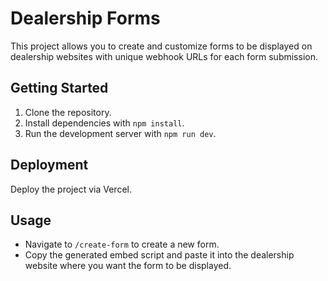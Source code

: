 # Dealership Forms

This project allows you to create and customize forms to be displayed on dealership websites with unique webhook URLs for each form submission.

## Getting Started

1. Clone the repository.
2. Install dependencies with `npm install`.
3. Run the development server with `npm run dev`.

## Deployment

Deploy the project via Vercel.

## Usage

- Navigate to `/create-form` to create a new form.
- Copy the generated embed script and paste it into the dealership website where you want the form to be displayed.
